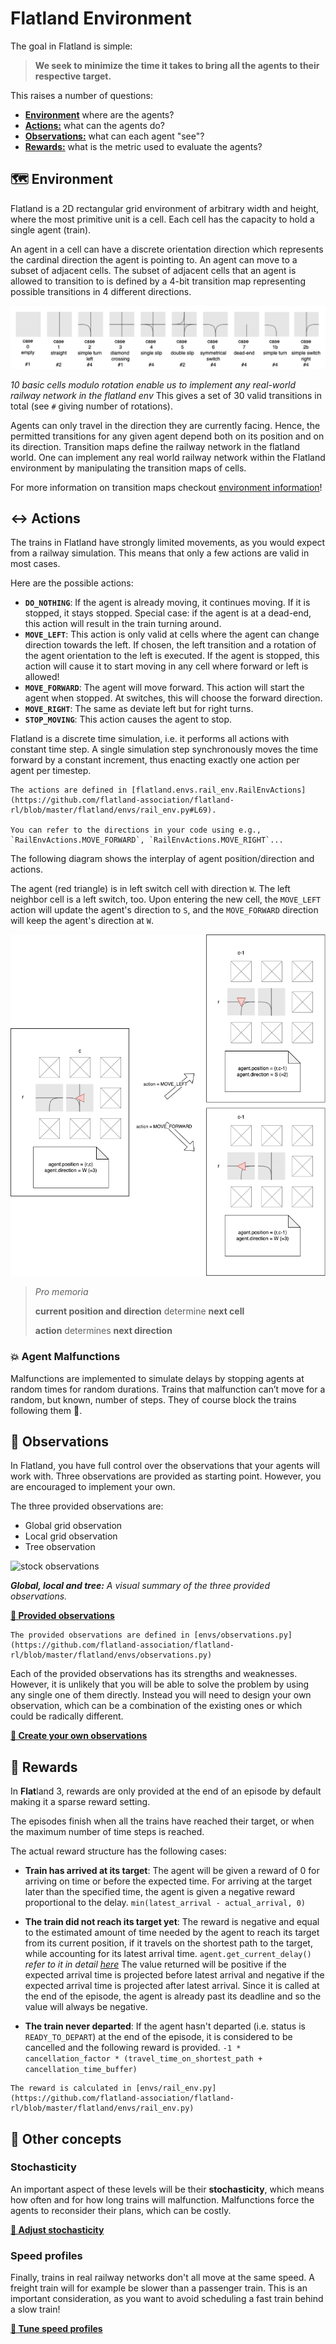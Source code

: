 Flatland Environment
====================

The goal in Flatland is simple:

> **We seek to minimize the time it takes to bring all the agents to their respective target.**

This raises a number of questions:

- [**Environment**](#Environment) where are the agents?
- [**Actions:**](#actions) what can the agents do?
- [**Observations:**](#observations) what can each agent "see"?
- [**Rewards:**](#rewards) what is the metric used to evaluate the agents?

🗺️ Environment
---

Flatland is a 2D rectangular grid environment of arbitrary width and height, where the most primitive unit is a cell. Each cell has the capacity to hold a
single agent (train).

An agent in a cell can have a discrete orientation direction which represents the cardinal direction the agent is pointing to. An agent can move to a subset of
adjacent cells. The subset of adjacent cells that an agent is allowed to transition to is defined by a 4-bit transition map representing possible transitions in
4 different directions.

![basic_railway_elements.drawio.png](../assets/images/basic_railway_elements.drawio.png)

*10 basic cells modulo rotation enable us to implement any real-world railway network in the flatland env*
This gives a set of 30 valid transitions in total (see `#` giving number of rotations).

Agents can only travel in the direction they are currently facing. Hence, the permitted transitions for any given agent depend both on its position and on its
direction. Transition maps define the railway network in the flatland world. One can implement any real world railway network within the Flatland environment by
manipulating the transition maps of cells.

For more information on transition maps checkout [environment information](../environment/environment_information)!


↔️ Actions
---

The trains in Flatland have strongly limited movements, as you would expect from a railway simulation. This means that only a few actions are valid in most
cases.

Here are the possible actions:

- **`DO_NOTHING`**:  If the agent is already moving, it continues moving. If it is stopped, it stays stopped. Special case: if the agent is at a dead-end, this
  action will result in the train turning around.
- **`MOVE_LEFT`**: This action is only valid at cells where the agent can change direction towards the left. If chosen, the left transition and a rotation of
  the agent orientation to the left is executed. If the agent is stopped, this action will cause it to start moving in any cell where forward or left is
  allowed!
- **`MOVE_FORWARD`**: The agent will move forward. This action will start the agent when stopped. At switches, this will choose the forward direction.
- **`MOVE_RIGHT`**: The same as deviate left but for right turns.
- **`STOP_MOVING`**: This action causes the agent to stop.

Flatland is a discrete time simulation, i.e. it performs all actions with constant time step. A single simulation step synchronously moves the time forward by a
constant increment, thus enacting exactly one action per agent per timestep.

```{admonition} Code reference
The actions are defined in [flatland.envs.rail_env.RailEnvActions](https://github.com/flatland-association/flatland-rl/blob/master/flatland/envs/rail_env.py#L69).

You can refer to the directions in your code using e.g., `RailEnvActions.MOVE_FORWARD`, `RailEnvActions.MOVE_RIGHT`...
```

The following diagram shows the interplay of agent position/direction and actions.

The agent (red triangle) is in left switch cell with direction `W`. The left neighbor cell is a left switch, too.
Upon entering the new cell, the `MOVE_LEFT` action will update the agent's direction to `S`, and the `MOVE_FORWARD` direction will keep the agent's direction at
`W`.

![Flatland_3_Update.drawio.png](../assets/images/Flatland_3_Update.drawio.png)

> *Pro memoria*
>
> **current position and direction** determine **next cell**
>
> **action** determines **next direction**

### 💥 Agent Malfunctions

Malfunctions are implemented to simulate delays by stopping agents at random times for random durations. Trains that malfunction can’t move for a random, but
known, number of steps. They of course block the trains following them 😬.

👀 Observations
---

In Flatland, you have full control over the observations that your agents will work with. Three observations are provided as starting point. However, you are
encouraged to implement your own.

The three provided observations are:

- Global grid observation
- Local grid observation
- Tree observation

![stock observations](https://i.imgur.com/oo8EIYv.png)

***Global, local and tree:** A visual summary of the three provided observations.*

**[🔗 Provided observations](environment/observations)**

```{admonition} Code reference
The provided observations are defined in [envs/observations.py](https://github.com/flatland-association/flatland-rl/blob/master/flatland/envs/observations.py)
```

Each of the provided observations has its strengths and weaknesses. However, it is unlikely that you will be able to solve the problem by using any single one of
them directly. Instead you will need to design your own observation, which can be a combination of the existing ones or which could be radically different.

**[🔗 Create your own observations](../environment/custom_observations)**


🌟 Rewards
----------

In **Flat**land 3, rewards are only provided at the end of an episode by default making it a sparse reward setting.

The episodes finish when all the trains have reached their target, or when the maximum number of time steps is reached.

The actual reward structure has the following cases:

- **Train has arrived at its target**: The agent will be given a reward of 0 for arriving on time or before the expected time. For arriving at the target later
  than the specified time, the agent is given a negative reward proportional to the delay.
  `min(latest_arrival - actual_arrival, 0)`

- **The train did not reach its target yet**: The reward is negative and equal to the estimated amount of time needed by the agent to reach its target from
  its current position, if it travels on the shortest path to the target, while accounting for its latest arrival time.
  `agent.get_current_delay()` *refer to it in detail [here](../environment/timetables)*
  The value returned will be positive if the expected arrival time is projected before latest arrival and negative if the expected arrival time is projected
  after latest arrival. Since it is called at the end of the episode, the agent is already past its deadline and so the value will always be negative.

- **The train never departed**: If the agent hasn't departed (i.e. status is `READY_TO_DEPART`) at the end of the episode, it is considered to be cancelled and
  the following reward is provided.
  `-1 * cancellation_factor * (travel_time_on_shortest_path + cancellation_time_buffer)`

```{admonition} Code reference
The reward is calculated in [envs/rail_env.py](https://github.com/flatland-association/flatland-rl/blob/master/flatland/envs/rail_env.py)
```

🚉 Other concepts
-----------------

### Stochasticity

An important aspect of these levels will be their **stochasticity**, which means how often and for how long trains will malfunction. Malfunctions force the
agents to reconsider their plans, which can be costly.

**[🔗 Adjust stochasticity](../environment/stochasticity)**

### Speed profiles

Finally, trains in real railway networks don't all move at the same speed. A freight train will for example be slower than a passenger train. This is an
important consideration, as you want to avoid scheduling a fast train behind a slow train!

**[🔗 Tune speed profiles](../environment/speed_profiles)**
